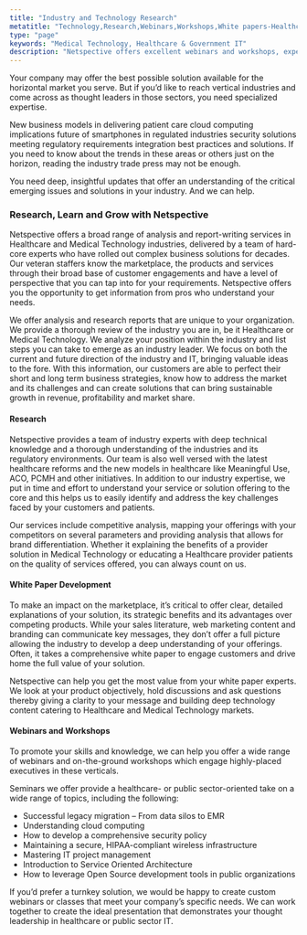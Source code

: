 ```yaml
---
title: "Industry and Technology Research"
metatitle: "Technology,Research,Webinars,Workshops,White papers-Healthcare,Medical"
type: "page"
keywords: "Medical Technology, Healthcare & Government IT"
description: "Netspective offers excellent webinars and workshops, expertise in research and white paper development in the healthcare and medical technology space"
---
```


Your company may offer the best possible solution available for the horizontal market you serve. But if you’d like to reach vertical industries and come across as thought leaders in those sectors, you need specialized expertise.

New business models in delivering patient care cloud computing implications future of smartphones in regulated industries security solutions meeting regulatory requirements integration best practices and solutions. If you need to know about the trends in these areas or others just on the horizon, reading the industry trade press may not be enough.

You need deep, insightful updates that offer an understanding of the critical emerging issues and solutions in your industry. And we can help.

### Research, Learn and Grow with Netspective
Netspective offers a broad range of analysis and report-writing services in Healthcare and Medical Technology industries, delivered by a team of hard-core experts who have rolled out complex business solutions for decades. Our veteran staffers know the marketplace, the products and services through their broad base of customer engagements and have a level of perspective that you can tap into for your requirements. Netspective offers you the opportunity to get information from pros who understand your needs.

We offer analysis and research reports that are unique to your organization. We provide a thorough review of the industry you are in, be it Healthcare or Medical Technology. We analyze your position within the industry and list steps you can take to emerge as an industry leader. We focus on both the current and future direction of the industry and IT, bringing valuable ideas to the fore. With this information, our customers are able to perfect their short and long term business strategies, know how to address the market and its challenges and can create solutions that can bring sustainable growth in revenue, profitability and market share.

#### Research

Netspective provides a team of industry experts with deep technical knowledge and a thorough understanding of the industries and its regulatory environments. Our team is also well versed with the latest healthcare reforms and the new models in healthcare like Meaningful Use, ACO, PCMH and other initiatives. In addition to our industry expertise, we put in time and effort to understand your service or solution offering to the core and this helps us to easily identify and address the key challenges faced by your customers and patients.

Our services include competitive analysis, mapping your offerings with your competitors on several parameters and providing analysis that allows for brand differentiation. Whether it explaining the benefits of a provider solution in Medical Technology or educating a Healthcare provider patients on the quality of services offered, you can always count on us.

#### White Paper Development
To make an impact on the marketplace, it’s critical to offer clear, detailed explanations of your solution, its strategic benefits and its advantages over competing products. While your sales literature, web marketing content and branding can communicate key messages, they don’t offer a full picture allowing the industry to develop a deep understanding of your offerings. Often, it takes a comprehensive white paper to engage customers and drive home the full value of your solution.

Netspective can help you get the most value from your white paper experts. We look at your product objectively, hold discussions and ask questions thereby giving a clarity to your message and building deep technology content catering to Healthcare and Medical Technology markets.

#### Webinars and Workshops
To promote your skills and knowledge, we can help you offer a wide range of webinars and on-the-ground workshops which engage highly-placed executives in these verticals.

Seminars we offer provide a healthcare- or public sector-oriented take on a wide range of topics, including the following:

* Successful legacy migration – From data silos to EMR
* Understanding cloud computing
* How to develop a comprehensive security policy
* Maintaining a secure, HIPAA-compliant wireless infrastructure
* Mastering IT project management
* Introduction to Service Oriented Architecture
* How to leverage Open Source development tools in public organizations

If you’d prefer a turnkey solution, we would be happy to create custom webinars or classes that meet your company’s specific needs. We can work together to create the ideal presentation that demonstrates your thought leadership in healthcare or public sector IT.
